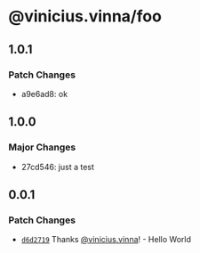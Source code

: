 # @vinicius.vinna/foo

## 1.0.1

### Patch Changes

- a9e6ad8: ok

## 1.0.0

### Major Changes

- 27cd546: just a test

## 0.0.1

### Patch Changes

- [`d6d2719`](https://github.com/yrnana/turbo-monorepo-lib/commit/d6d2719a1fb0a081ebdd704382eed4c14bcd07eb) Thanks [@vinicius.vinna](https://github.com/yrnana)! - Hello World

